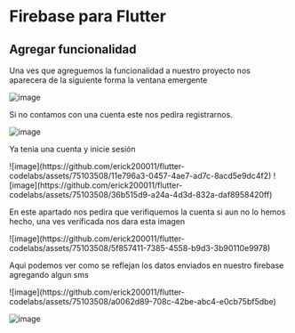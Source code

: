 
<h1>Firebase para Flutter</h1>

<h2>Agregar funcionalidad</h2>

<p>Una ves que agreguemos la funcionalidad a nuestro proyecto nos aparecera de la siguiente forma la ventana emergente</p>

![image](https://github.com/erick200011/flutter-codelabs/assets/75103508/3b41c1cd-c7dc-4bde-b821-dd07b9b06602)


<p>Si no contamos con una cuenta este nos pedira registrarnos.</p>

![image](https://github.com/erick200011/flutter-codelabs/assets/75103508/57f39ac5-bd75-4cd4-932e-2908b80e62ca)

<p>Ya tenia una cuenta y inicie sesión</p>
![image](https://github.com/erick200011/flutter-codelabs/assets/75103508/11e796a3-0457-4ae7-ad7c-8acd5e9dc4f2)
![image](https://github.com/erick200011/flutter-codelabs/assets/75103508/36b515d9-a24a-4d3d-832a-daf8958420ff)

<p>En este apartado nos pedira que verifiquemos la cuenta si aun no lo hemos hecho, una ves verificada nos dara esta imagen</p>
  ![image](https://github.com/erick200011/flutter-codelabs/assets/75103508/5f857411-7385-4558-b9d3-3b90110e9978)

<p>Aqui podemos ver como se reflejan los datos enviados en nuestro firebase agregando algun sms</p>
![image](https://github.com/erick200011/flutter-codelabs/assets/75103508/a0062d89-708c-42be-abc4-e0cb75bf5dbe)

![image](https://github.com/erick200011/flutter-codelabs/assets/75103508/7e7729c7-db74-4e31-9e6c-ac6a198ef967)





